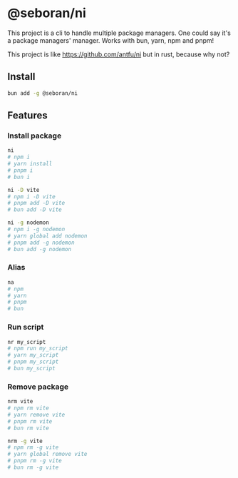 # @seboran/ni

This project is a cli to handle multiple package managers. One could say it's a package managers' manager. Works with bun, yarn, npm and pnpm!

This project is like <https://github.com/antfu/ni> but in rust, because why not?

## Install

```sh
bun add -g @seboran/ni
```

## Features

### Install package

```sh
ni
# npm i
# yarn install
# pnpm i
# bun i
```

```sh
ni -D vite
# npm i -D vite
# pnpm add -D vite
# bun add -D vite
```

```sh
ni -g nodemon
# npm i -g nodemon
# yarn global add nodemon
# pnpm add -g nodemon
# bun add -g nodemon
```

### Alias

```sh
na
# npm
# yarn
# pnpm
# bun
```

### Run script

```sh
nr my_script
# npm run my_script
# yarn my_script
# pnpm my_script
# bun my_script
```

### Remove package

```sh
nrm vite
# npm rm vite
# yarn remove vite
# pnpm rm vite
# bun rm vite
```

```sh
nrm -g vite
# npm rm -g vite
# yarn global remove vite
# pnpm rm -g vite
# bun rm -g vite
```
